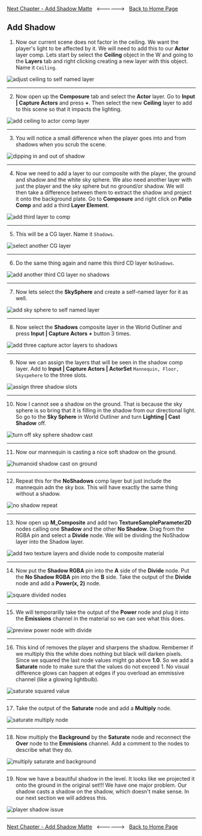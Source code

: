 [Next Chapter - Add Shadow Matte](../shadow_matte/README.md)&nbsp;&nbsp;&nbsp;<------>&nbsp;&nbsp;&nbsp;[Back to Home Page](../README.md)

## Add Shadow

1. Now our current scene does not factor in the ceiling.  We want the player's light to be affected by it.  We will need to add this to our **Actor** layer comp.  Lets start by select the **Ceiling** object in the W and going to the **Layers** tab and right clicking creating a new layer with this object.  Name it `Ceiling`.  

![adjust ceiling to self named layer](../images/addCeilingToOwnLayer.jpg)

***

2.  Now open up the **Composure** tab and select the **Actor** layer. Go to **Input | Capture Actors** and press **+**.  Then select the new **Ceiling** layer to add to this scene so that it impacts the lighting.

![add ceiling to actor comp layer](../images/addCeilingToActingLayerOnComp.jpg)

***

3.  You will notice a small difference when the player goes into and from shadows when you scrub the scene.

![dipping in and out of shadow](../images/dipsIntoShadow.jpg)

***

4. Now we need to add a layer to our composite with the player, the ground and shadow and the white sky sphere.  We also need another layer with just the player and the sky sphere but no ground/or shadow. We will then take a difference between them to extract the shadow and project it onto the background plate.  Go to **Composure** and right click on **Patio Comp** and add a third **Layer Element**.


![add third layer to comp](../images/addThirdLayerToComp.jpg)

***

5. This will be a CG layer. Name it `Shadows`.

![select another CG layer](../images/secondCGLayer.jpg)

***

6. Do the same thing again and name this third CD layer `NoShadows`.

![add another third CG layer no shadows](../images/noShadowsLayer.jpg)

***

7. Now lets select the **SkySphere** and create a self-named layer for it as well.

![add sky sphere to self named layer](../images/skySphereLayer.jpg)

***

8. Now select the **Shadows** composite layer in the World Outliner and press **Input | Capture Actors +** button 3 times.

![add three capture actor layers to shadows](../images/threeCaptActorLayersShadows.jpg)

***

9. Now we can assign the layers that will be seen in the shadow comp layer.  Add to **Input | Capture Actors | ActorSet** `Mannequin, Floor, Skyspehere` to the three slots.

![assign three shadow slots](../images/assignShadowLayers.jpg)

***

10.  Now I cannot see a shadow on the ground.  That is because the sky sphere is so bring that it is filling in the shadow from our directional light.  So go to the **Sky Sphere** in World Outliner and turn **Lighting | Cast Shadow** off.

![turn off sky sphere shadow cast](../images/turnOffSkyShadow.jpg)

***

11. Now our mannequin is casting a nice soft shadow on the ground.


![humanoid shadow cast on ground](../images/shadowOnGround.jpg)

***

12.  Repeat this for the **NoShadows** comp layer but just include the mannequin adn the sky box.  This will have exactly the same thing without a shadow.

![no shadow repeat](../images/noShadowsComp.jpg)

***

13.  Now open up **M_Composite** and add two **TextureSampleParameter2D** nodes calling one **Shadow** and the other **No Shadow**.  Drag from the RGBA pin and select a **Divide** node.  We will be dividing the NoShadow layer into the Shadow layer.

![add two texture layers and divide node to composite material](../images/addShadowNoShadowToMComposite.jpg)

***

14. Now put the **Shadow RGBA** pin into the **A** side of the **Divide** node.  Put the **No Shadow RGBA** pin into the **B** side.  Take the output of the **Divide** node and add a **Power(x, 2)** node.

![square divided nodes](../images/divideSquareShadowLayers.jpg)

***

15. We will temporarilly take the output of the **Power** node and plug it into the **Emissions** channel in the material so we can see what this does.

![preview power node with divide](../images/visualizeDividePower.jpg)

***

16.  This kind of removes the player and sharpens the shadow.  Rembemer if we multiply this the white does nothing but black will darken pixels. Since we squared the last node values might go above **1.0**.  So we add a **Saturate** node to make sure that the values do not exceed 1.  No visual difference glows can happen at edges if you overload an emmissive channel (like a glowing lightbulb).

![saturate squared value](../images/addSaturateNode.jpg)

***

17.  Take the output of the **Saturate** node and add a **Multiply** node.

![saturate multiply node](../images/addMultiplyToShadow.jpg)

***

18.  Now multiply the **Background** by the **Saturate** node and reconnect the **Over** node to the **Emmisions** channel. Add a comment to the nodes to describe what they do.

![multiply saturate and background](../images/attachShadownNodes.jpg)

***

19.  Now we have a beautiful shadow in the level.  It looks like we projected it onto the ground in the original set!!!  We have one major problem.  Our shadow casts a shadow on the shadow, which doesn't make sense. In our next section we will address this.

![player shadow issue](../images/shadowAndIssue.jpg)

***

[Next Chapter - Add Shadow Matte](../shadow_matte/README.md)&nbsp;&nbsp;&nbsp;<------>&nbsp;&nbsp;&nbsp;[Back to Home Page](../README.md)